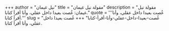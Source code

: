+++
author = "نيل غيمان"
title = "مقولة نيل غيمان"
description = "مقولة نيل غيمان: غُصت بعيدا داخل عقلي، وأنا أقرأ كتابا."
quote = '''غُصت بعيدا داخل عقلي، وأنا أقرأ كتابا.''' 
slug = "غُصت-بعيدا-داخل-عقلي-وأنا-أقرأ-كتابا"
+++
غُصت بعيدا داخل عقلي، وأنا أقرأ كتابا.
